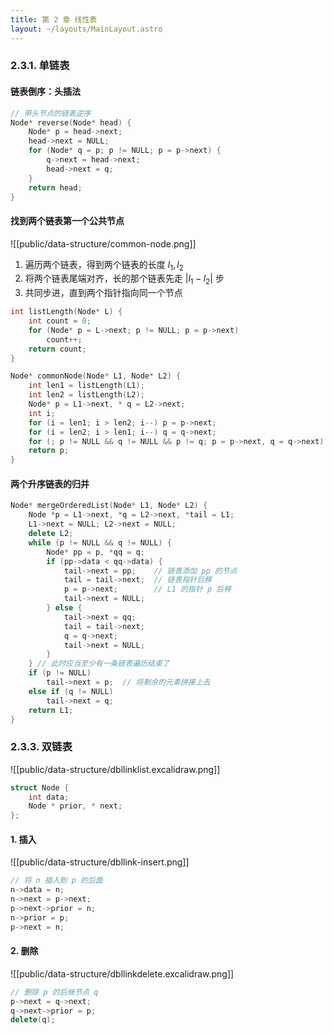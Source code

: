 ```yaml
---
title: 第 2 章 线性表
layout: ~/layouts/MainLayout.astro
---
```


### 2.3.1. 单链表

#### 链表倒序：头插法

```cpp
// 带头节点的链表逆序
Node* reverse(Node* head) {
	Node* p = head->next;
	head->next = NULL;
	for (Node* q = p; p != NULL; p = p->next) {
		q->next = head->next;
		head->next = q;
	}
	return head;
}
```

#### 找到两个链表第一个公共节点

![[public/data-structure/common-node.png]]

1. 遍历两个链表，得到两个链表的长度 $l_1, l_2$
2. 将两个链表尾端对齐，长的那个链表先走 $|l_1 - l_2|$ 步
3. 共同步进，直到两个指针指向同一个节点

```cpp
int listLength(Node* L) {
	int count = 0;
	for (Node* p = L->next; p != NULL; p = p->next)
		count++;
	return count;
}

Node* commonNode(Node* L1, Node* L2) {
	int len1 = listLength(L1);
	int len2 = listLength(L2);
	Node* p = L1->next, * q = L2->next;
	int i;
	for (i = len1; i > len2; i--) p = p->next;
	for (i = len2; i > len1; i--) q = q->next;
	for (; p != NULL && q != NULL && p != q; p = p->next, q = q->next) ;
	return p;
}
```

#### 两个升序链表的归并

```cpp
Node* mergeOrderedList(Node* L1, Node* L2) {
	Node *p = L1->next, *q = L2->next, *tail = L1;
	L1->next = NULL; L2->next = NULL;
	delete L2;
	while (p != NULL && q != NULL) {
		Node* pp = p, *qq = q;
		if (pp->data < qq->data) {
			tail->next = pp;    // 链表添加 pp 的节点
			tail = tail->next;  // 链表指针后移
			p = p->next;        // L1 的指针 p 后移
			tail->next = NULL;
		} else {
			tail->next = qq;
			tail = tail->next;
			q = q->next;
			tail->next = NULL;
		}
	} // 此时应当至少有一条链表遍历结束了
	if (p != NULL)
		tail->next = p;  // 将剩余的元素拼接上去
	else if (q != NULL)
		tail->next = q;
	return L1;
}
```

### 2.3.3. 双链表

![[public/data-structure/dbllinklist.excalidraw.png]]

```cpp
struct Node {
	int data;
	Node * prior, * next;
};
```

#### 1. 插入

![[public/data-structure/dbllink-insert.png]]

```cpp
// 将 n 插入到 p 的后面
n->data = n;
n->next = p->next;
p->next->prior = n;
n->prior = p;
p->next = n;
```

#### 2. 删除

![[public/data-structure/dbllinkdelete.excalidraw.png]]

```cpp
// 删除 p 的后继节点 q
p->next = q->next;
q->next->prior = p;
delete(q);
```


